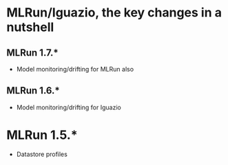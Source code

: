 # MLRun/Iguazio, the key changes in a nutshell

## MLRun 1.7.*
 - Model monitoring/drifting for MLRun also 

## MLRun 1.6.*
 - Model monitoring/drifting for Iguazio

# MLRun 1.5.*
 - Datastore profiles
